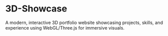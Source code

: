 # 3D-Showcase
A modern, interactive 3D portfolio website showcasing projects, skills, and experience using WebGL/Three.js for immersive visuals.

